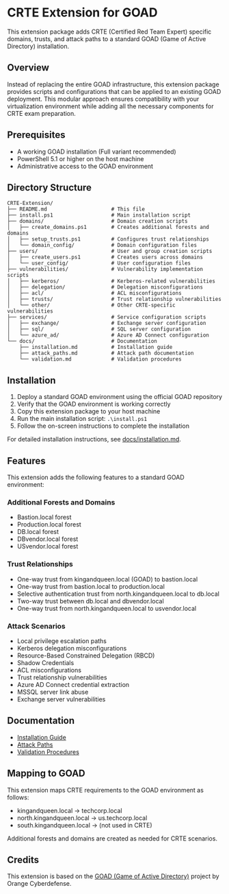 # CRTE Extension for GOAD

This extension package adds CRTE (Certified Red Team Expert) specific domains, trusts, and attack paths to a standard GOAD (Game of Active Directory) installation.

## Overview

Instead of replacing the entire GOAD infrastructure, this extension package provides scripts and configurations that can be applied to an existing GOAD deployment. This modular approach ensures compatibility with your virtualization environment while adding all the necessary components for CRTE exam preparation.

## Prerequisites

- A working GOAD installation (Full variant recommended)
- PowerShell 5.1 or higher on the host machine
- Administrative access to the GOAD environment

## Directory Structure

```
CRTE-Extension/
├── README.md                     # This file
├── install.ps1                   # Main installation script
├── domains/                      # Domain creation scripts
│   ├── create_domains.ps1        # Creates additional forests and domains
│   ├── setup_trusts.ps1          # Configures trust relationships
│   └── domain_config/            # Domain configuration files
├── users/                        # User and group creation scripts
│   ├── create_users.ps1          # Creates users across domains
│   └── user_config/              # User configuration files
├── vulnerabilities/              # Vulnerability implementation scripts
│   ├── kerberos/                 # Kerberos-related vulnerabilities
│   ├── delegation/               # Delegation misconfigurations
│   ├── acl/                      # ACL misconfigurations
│   ├── trusts/                   # Trust relationship vulnerabilities
│   └── other/                    # Other CRTE-specific vulnerabilities
├── services/                     # Service configuration scripts
│   ├── exchange/                 # Exchange server configuration
│   ├── sql/                      # SQL server configuration
│   └── azure_ad/                 # Azure AD Connect configuration
└── docs/                         # Documentation
    ├── installation.md           # Installation guide
    ├── attack_paths.md           # Attack path documentation
    └── validation.md             # Validation procedures
```

## Installation

1. Deploy a standard GOAD environment using the official GOAD repository
2. Verify that the GOAD environment is working correctly
3. Copy this extension package to your host machine
4. Run the main installation script: `.\install.ps1`
5. Follow the on-screen instructions to complete the installation

For detailed installation instructions, see [docs/installation.md](docs/installation.md).

## Features

This extension adds the following features to a standard GOAD environment:

### Additional Forests and Domains

- Bastion.local forest
- Production.local forest
- DB.local forest
- DBvendor.local forest
- USvendor.local forest

### Trust Relationships

- One-way trust from kingandqueen.local (GOAD) to bastion.local
- One-way trust from bastion.local to production.local
- Selective authentication trust from north.kingandqueen.local to db.local
- Two-way trust between db.local and dbvendor.local
- One-way trust from north.kingandqueen.local to usvendor.local

### Attack Scenarios

- Local privilege escalation paths
- Kerberos delegation misconfigurations
- Resource-Based Constrained Delegation (RBCD)
- Shadow Credentials
- ACL misconfigurations
- Trust relationship vulnerabilities
- Azure AD Connect credential extraction
- MSSQL server link abuse
- Exchange server vulnerabilities

## Documentation

- [Installation Guide](docs/installation.md)
- [Attack Paths](docs/attack_paths.md)
- [Validation Procedures](docs/validation.md)

## Mapping to GOAD

This extension maps CRTE requirements to the GOAD environment as follows:

- kingandqueen.local → techcorp.local
- north.kingandqueen.local → us.techcorp.local
- south.kingandqueen.local → (not used in CRTE)

Additional forests and domains are created as needed for CRTE scenarios.

## Credits

This extension is based on the [GOAD (Game of Active Directory)](https://github.com/Orange-Cyberdefense/GOAD) project by Orange Cyberdefense.

